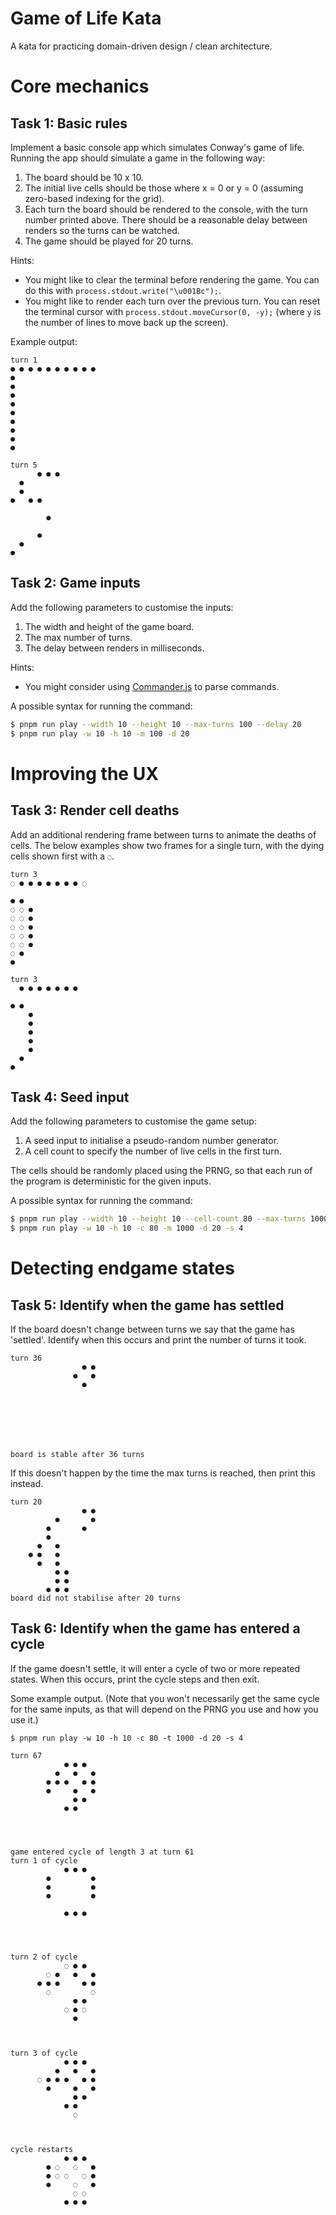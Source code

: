 # Game of Life Kata

A kata for practicing domain-driven design / clean architecture.

# Core mechanics

## Task 1: Basic rules

Implement a basic console app which simulates Conway's game of life. Running the app should simulate a game in the following way:

1. The board should be 10 x 10.
2. The initial live cells should be those where x = 0 or y = 0 (assuming zero-based indexing for the grid).
4. Each turn the board should be rendered to the console, with the turn number printed above. There should be a reasonable delay between renders so the turns can be watched.
5. The game should be played for 20 turns.

Hints:

* You might like to clear the terminal before rendering the game. You can do this with `process.stdout.write("\u001Bc");`.
* You might like to render each turn over the previous turn. You can reset the terminal cursor with `process.stdout.moveCursor(0, -y);` (where `y` is the number of lines to move back up the screen).

Example output:

```
turn 1
● ● ● ● ● ● ● ● ● ●
●
●
●
●
●
●
●
●
●
```

```
turn 5
      ● ● ●
  ●
  ●
●   ● ●

        ●

      ●
  ●
●
```

## Task 2: Game inputs

Add the following parameters to customise the inputs:

1. The width and height of the game board.
2. The max number of turns.
3. The delay between renders in milliseconds.

Hints:

* You might consider using [Commander.js](https://github.com/tj/commander.js/) to parse commands.

A possible syntax for running the command:

```bash
$ pnpm run play --width 10 --height 10 --max-turns 100 --delay 20
$ pnpm run play -w 10 -h 10 -m 100 -d 20
```

# Improving the UX

## Task 3: Render cell deaths

Add an additional rendering frame between turns to animate the deaths of cells. The below examples show two frames for a single turn, with the dying cells shown first with a `◌`.
```
turn 3
◌ ● ● ● ● ● ● ● ◌

● ●
◌ ◌ ●
◌ ◌ ●
◌ ◌ ●
◌ ◌ ●
◌ ◌ ●
◌ ●
●
```
```
turn 3
  ● ● ● ● ● ● ●

● ●
    ●
    ●
    ●
    ●
    ●
  ●
●
```

## Task 4: Seed input

Add the following parameters to customise the game setup:

1. A seed input to initialise a pseudo-random number generator.
2. A cell count to specify the number of live cells in the first turn.

The cells should be randomly placed using the PRNG, so that each run of the program is deterministic for the given inputs.

A possible syntax for running the command:

```bash
$ pnpm run play --width 10 --height 10 --cell-count 80 --max-turns 1000 --delay 20 --seed 4
$ pnpm run play -w 10 -h 10 -c 80 -m 1000 -d 20 -s 4
```

# Detecting endgame states

## Task 5: Identify when the game has settled

If the board doesn't change between turns we say that the game has 'settled'. Identify when this occurs and print the number of turns it took.

```
turn 36
                ● ●
              ●   ●
                ●







board is stable after 36 turns
```

If this doesn't happen by the time the max turns is reached, then print this instead.
```
turn 20
                ● ●
          ●       ●
        ●       ●
        ●
      ●   ●
    ● ●   ●
      ●   ●
          ● ●
          ● ●
        ● ● ●
board did not stabilise after 20 turns
```

## Task 6: Identify when the game has entered a cycle

If the game doesn't settle, it will enter a cycle of two or more repeated states. When this occurs, print the cycle steps and then exit.

Some example output. (Note that you won't necessarily get the same cycle for the same inputs, as that will depend on the PRNG you use and how you use it.)

```
$ pnpm run play -w 10 -h 10 -c 80 -t 1000 -d 20 -s 4

turn 67
            ● ● ●
          ●   ●   ●
        ● ● ●   ● ●
        ●     ●   ●
              ● ●
            ● ●




game entered cycle of length 3 at turn 61
turn 1 of cycle
            ● ● ●
        ●         ●
        ●         ●
        ●         ●

            ● ● ●




turn 2 of cycle
            ◌ ● ●
        ◌ ●   ●   ●
      ● ● ●     ● ●
        ◌         ◌
              ● ●
            ◌ ● ◌
              ●



turn 3 of cycle
            ● ● ●
          ●   ●   ●
      ◌ ● ● ●   ● ●
        ●     ●   ●
              ● ●
            ● ●
              ◌



cycle restarts
            ● ● ●
        ● ◌   ◌   ●
        ● ◌ ◌   ◌ ●
        ●     ◌   ●
              ◌ ◌
            ● ● ●




```

